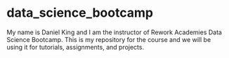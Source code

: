 # data_science_bootcamp
 My name is Daniel King and I am the instructor of Rework Academies Data Science Bootcamp. This is my repository for the course and we will be using it for tutorials, assignments, and projects. 
